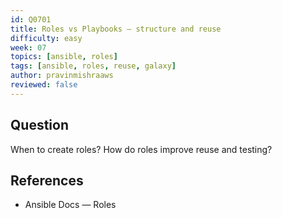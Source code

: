 ```yaml
---
id: Q0701
title: Roles vs Playbooks — structure and reuse
difficulty: easy
week: 07
topics: [ansible, roles]
tags: [ansible, roles, reuse, galaxy]
author: pravinmishraaws
reviewed: false
---
```


## Question
When to create roles? How do roles improve reuse and testing?

## References
- Ansible Docs — Roles
